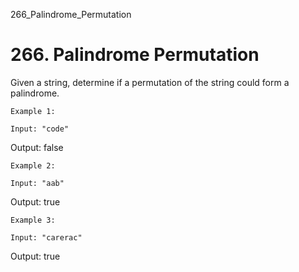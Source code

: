 266_Palindrome_Permutation
# 266. Palindrome Permutation

Given a string, determine if a permutation of the string could form a palindrome.

    Example 1:

    Input: "code"
Output: false

    Example 2:

    Input: "aab"
Output: true

    Example 3:

    Input: "carerac"
Output: true